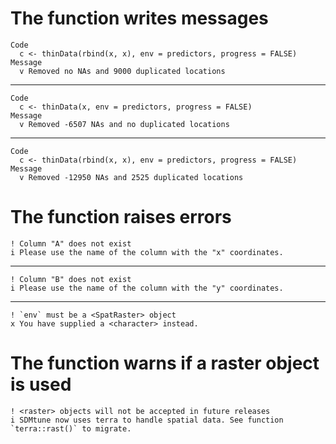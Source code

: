 # The function writes messages

    Code
      c <- thinData(rbind(x, x), env = predictors, progress = FALSE)
    Message
      v Removed no NAs and 9000 duplicated locations

---

    Code
      c <- thinData(x, env = predictors, progress = FALSE)
    Message
      v Removed -6507 NAs and no duplicated locations

---

    Code
      c <- thinData(rbind(x, x), env = predictors, progress = FALSE)
    Message
      v Removed -12950 NAs and 2525 duplicated locations

# The function raises errors

    ! Column "A" does not exist
    i Please use the name of the column with the "x" coordinates.

---

    ! Column "B" does not exist
    i Please use the name of the column with the "y" coordinates.

---

    ! `env` must be a <SpatRaster> object
    x You have supplied a <character> instead.

# The function warns if a raster object is used

    ! <raster> objects will not be accepted in future releases
    i SDMtune now uses terra to handle spatial data. See function `terra::rast()` to migrate.

